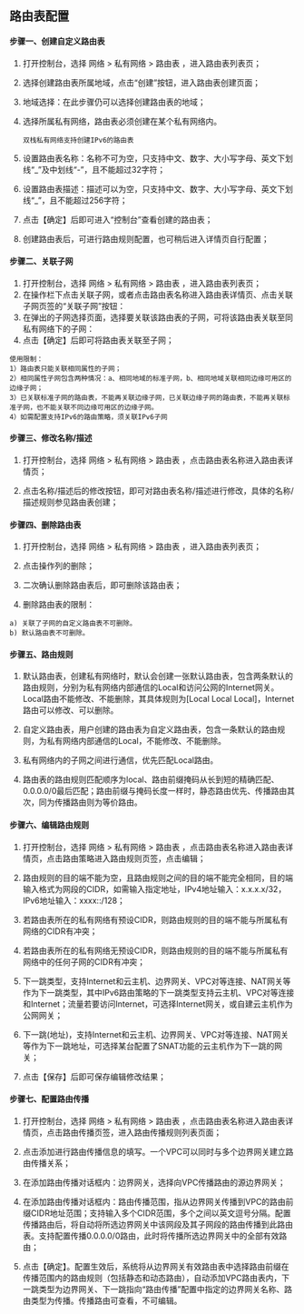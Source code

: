 ## **路由表配置**

#### **步骤一、创建自定义路由表**

1. 打开控制台，选择 网络 > 私有网络 > 路由表 ，进入路由表列表页；

2. 选择创建路由表所属地域，点击“创建”按钮，进入路由表创建页面；

3. 地域选择：在此步骤仍可以选择创建路由表的地域； 

4. 选择所属私有网络，路由表必须创建在某个私有网络内。

       双栈私有网络支持创建IPv6的路由表

5. 设置路由表名称：名称不可为空，只支持中文、数字、大小写字母、英文下划线“_”及中划线“-”，且不能超过32字符；

6. 设置路由表描述：描述可以为空，只支持中文、数字、大小写字母、英文下划线“_”，且不能超过256字符；

7. 点击【确定】后即可进入“控制台”查看创建的路由表；

8. 创建路由表后，可进行路由规则配置，也可稍后进入详情页自行配置；



#### **步骤二、关联子网**

1. 打开控制台，选择 网络 > 私有网络 > 路由表 ，进入路由表列表页；
2. 在操作栏下点击关联子网，或者点击路由表名称进入路由表详情页、点击关联子网页签的“关联子网”按钮：
3. 在弹出的子网选择页面，选择要关联该路由表的子网，可将该路由表关联至同私有网络下的子网：
4. 点击【确定】后即可将路由表关联至子网；

```
使用限制：
1）路由表只能关联相同属性的子网；
2）相同属性子网包含两种情况：a、相同地域的标准子网，b、相同地域关联相同边缘可用区的边缘子网；
3）已关联标准子网的路由表，不能再关联边缘子网，已关联边缘子网的路由表，不能再关联标准子网，也不能关联不同边缘可用区的边缘子网。
4）如需配置支持IPv6的路由策略，须关联IPv6子网
```



#### **步骤三、修改名称/描述**

   1. 打开控制台，选择 网络 > 私有网络 > 路由表 ，点击路由表名称进入路由表详情页；
   
   2. 点击名称/描述后的修改按钮，即可对路由表名称/描述进行修改，具体的名称/描述规则参见路由表创建；



#### **步骤四、删除路由表**

  1. 打开控制台，选择 网络 > 私有网络 > 路由表 ，进入路由表列表页；
  
  2. 点击操作列的删除；

  3. 二次确认删除路由表后，即可删除该路由表；
  
  4. 删除路由表的限制：

    a) 关联了子网的自定义路由表不可删除。
    b) 默认路由表不可删除。



#### **步骤五、路由规则**

 1. 默认路由表，创建私有网络时，默认会创建一张默认路由表，包含两条默认的路由规则，分别为私有网络内部通信的Local和访问公网的Internet网关。Local路由不能修改、不能删除，其具体规则为[Local Local Local]，Internet路由可以修改、可以删除。

 2. 自定义路由表，用户创建的路由表为自定义路由表，包含一条默认的路由规则，为私有网络内部通信的Local，不能修改、不能删除。

 3. 私有网络内的子网之间进行通信，优先匹配Local路由。

 4. 路由表的路由规则匹配顺序为local、路由前缀掩码从长到短的精确匹配、0.0.0.0/0最后匹配；路由前缀与掩码长度一样时，静态路由优先、传播路由其次，同为传播路由则为等价路由。



#### **步骤六、编辑路由规则**

 1. 打开控制台，选择 网络 > 私有网络 > 路由表 ，点击路由表名称进入路由表详情页，点击路由策略进入路由规则页签，点击编辑；

 2. 路由规则的目的端不能为空，且路由规则之间的目的端不能完全相同，目的端输入格式为网段的CIDR，如需输入指定地址，IPv4地址输入：x.x.x.x/32，IPv6地址输入：xxxx::/128；

 3. 若路由表所在的私有网络有预设CIDR，则路由规则的目的端不能与所属私有网络的CIDR有冲突；

 4. 若路由表所在的私有网络无预设CIDR，则路由规则的目的端不能与所属私有网络中的任何子网的CIDR有冲突；

 5. 下一跳类型，支持Internet和云主机、边界网关、VPC对等连接、NAT网关等作为下一跳类型，其中IPv6路由策略的下一跳类型支持云主机、VPC对等连接和Internet；流量若要访问Internet，可选择Internet网关，或自建云主机作为公网网关；

 6. 下一跳(地址)，支持Internet和云主机、边界网关、VPC对等连接、NAT网关等作为下一跳地址，可选择某台配置了SNAT功能的云主机作为下一跳的网关；

 7. 点击【保存】后即可保存编辑修改结果；



#### **步骤七、配置路由传播**

 1. 打开控制台，选择 网络 > 私有网络 > 路由表 ，点击路由表名称进入路由表详情页，点击路由传播页签，进入路由传播规则列表页面；

 2. 点击添加进行路由传播信息的填写。一个VPC可以同时与多个边界网关建立路由传播关系；

 3. 在添加路由传播对话框内：边界网关，选择向VPC传播路由的源边界网关；

 4. 在添加路由传播对话框内：路由传播范围，指从边界网关传播到VPC的路由前缀CIDR地址范围；支持输入多个CIDR范围，多个之间以英文逗号分隔。配置传播路由后，将自动将所选边界网关中该网段及其子网段的路由传播到此路由表。支持配置传播0.0.0.0/0路由，此时将传播所选边界网关中的全部有效路由；

 5. 点击【确定】。配置生效后，系统将从边界网关有效路由表中选择路由前缀在传播范围内的路由规则（包括静态和动态路由），自动添加VPC路由表内，下一跳类型为边界网关、下一跳指向“路由传播”配置中指定的边界网关名称、路由类型为传播。传播路由可查看，不可编辑。

